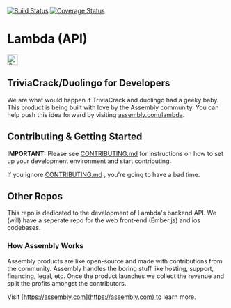 [![Build Status](https://semaphoreci.com/api/v1/projects/eb847c55-9fcf-4aac-9ba5-feb6f6af3a83/445095/badge.svg)](https://semaphoreci.com/avargas/lambda-api)
[![Coverage Status](https://coveralls.io/repos/asm-products/lambda-api/badge.svg?branch=75_add_coveralls)](https://coveralls.io/r/asm-products/lambda-api?branch=75_add_coveralls)

# Lambda (API)

<a href="https://assembly.com/lambda/bounties?utm_campaign=assemblage&utm_source=lambda&utm_medium=repo_badge"><img src="https://asm-badger.herokuapp.com/lambda/badges/tasks.svg" height="24px" alt="Open Tasks" /></a>

## TriviaCrack/Duolingo for Developers

We are what would happen if TriviaCrack and duolingo had a geeky baby.
This product is being built with love by the Assembly community.
You can help push this idea forward by visiting [assembly.com/lambda](https://assembly.com/lambda).

## Contributing & Getting Started

**IMPORTANT:** Please see [CONTRIBUTING.md](https://github.com/asm-products/lambda-api/blob/master/CONTRIBUTING.md)
for instructions on how to set up your development environment and start contributing.

If you ignore [CONTRIBUTING.md](https://github.com/asm-products/lambda-api/blob/master/CONTRIBUTING.md)
, you're going to have a bad time.

## Other Repos

This repo is dedicated to the development of Lambda's backend API. We (will) have a
seperate repo for the web front-end (Ember.js) and ios codebases.

### How Assembly Works

Assembly products are like open-source and made with contributions from the community. Assembly handles the boring stuff like hosting, support, financing, legal, etc. Once the product launches we collect the revenue and split the profits amongst the contributors.

Visit [https://assembly.com](https://assembly.com) to learn more.
